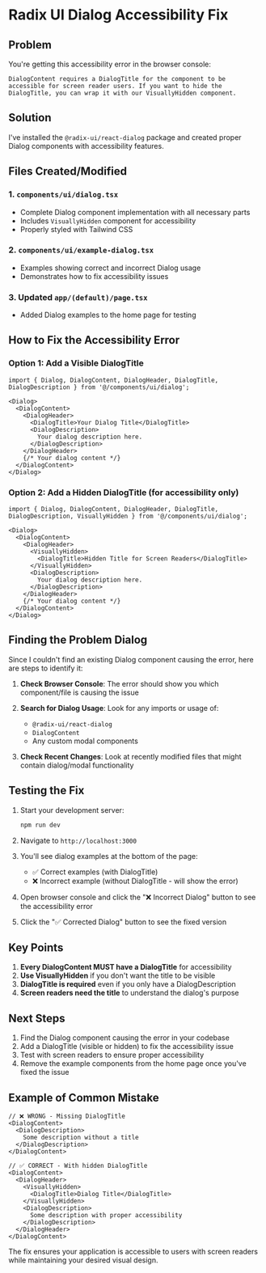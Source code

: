 # Radix UI Dialog Accessibility Fix

## Problem
You're getting this accessibility error in the browser console:
```
DialogContent requires a DialogTitle for the component to be accessible for screen reader users. If you want to hide the DialogTitle, you can wrap it with our VisuallyHidden component.
```

## Solution
I've installed the `@radix-ui/react-dialog` package and created proper Dialog components with accessibility features.

## Files Created/Modified

### 1. `components/ui/dialog.tsx`
- Complete Dialog component implementation with all necessary parts
- Includes `VisuallyHidden` component for accessibility
- Properly styled with Tailwind CSS

### 2. `components/ui/example-dialog.tsx`
- Examples showing correct and incorrect Dialog usage
- Demonstrates how to fix accessibility issues

### 3. Updated `app/(default)/page.tsx`
- Added Dialog examples to the home page for testing

## How to Fix the Accessibility Error

### Option 1: Add a Visible DialogTitle
```tsx
import { Dialog, DialogContent, DialogHeader, DialogTitle, DialogDescription } from '@/components/ui/dialog';

<Dialog>
  <DialogContent>
    <DialogHeader>
      <DialogTitle>Your Dialog Title</DialogTitle>
      <DialogDescription>
        Your dialog description here.
      </DialogDescription>
    </DialogHeader>
    {/* Your dialog content */}
  </DialogContent>
</Dialog>
```

### Option 2: Add a Hidden DialogTitle (for accessibility only)
```tsx
import { Dialog, DialogContent, DialogHeader, DialogTitle, DialogDescription, VisuallyHidden } from '@/components/ui/dialog';

<Dialog>
  <DialogContent>
    <DialogHeader>
      <VisuallyHidden>
        <DialogTitle>Hidden Title for Screen Readers</DialogTitle>
      </VisuallyHidden>
      <DialogDescription>
        Your dialog description here.
      </DialogDescription>
    </DialogHeader>
    {/* Your dialog content */}
  </DialogContent>
</Dialog>
```

## Finding the Problem Dialog

Since I couldn't find an existing Dialog component causing the error, here are steps to identify it:

1. **Check Browser Console**: The error should show you which component/file is causing the issue
2. **Search for Dialog Usage**: Look for any imports or usage of:
   - `@radix-ui/react-dialog`
   - `DialogContent`
   - Any custom modal components

3. **Check Recent Changes**: Look at recently modified files that might contain dialog/modal functionality

## Testing the Fix

1. Start your development server:
   ```bash
   npm run dev
   ```

2. Navigate to `http://localhost:3000`

3. You'll see dialog examples at the bottom of the page:
   - ✅ Correct examples (with DialogTitle)
   - ❌ Incorrect example (without DialogTitle - will show the error)

4. Open browser console and click the "❌ Incorrect Dialog" button to see the accessibility error

5. Click the "✅ Corrected Dialog" button to see the fixed version

## Key Points

1. **Every DialogContent MUST have a DialogTitle** for accessibility
2. **Use VisuallyHidden** if you don't want the title to be visible
3. **DialogTitle is required** even if you only have a DialogDescription
4. **Screen readers need the title** to understand the dialog's purpose

## Next Steps

1. Find the Dialog component causing the error in your codebase
2. Add a DialogTitle (visible or hidden) to fix the accessibility issue
3. Test with screen readers to ensure proper accessibility
4. Remove the example components from the home page once you've fixed the issue

## Example of Common Mistake

```tsx
// ❌ WRONG - Missing DialogTitle
<DialogContent>
  <DialogDescription>
    Some description without a title
  </DialogDescription>
</DialogContent>

// ✅ CORRECT - With hidden DialogTitle
<DialogContent>
  <DialogHeader>
    <VisuallyHidden>
      <DialogTitle>Dialog Title</DialogTitle>
    </VisuallyHidden>
    <DialogDescription>
      Some description with proper accessibility
    </DialogDescription>
  </DialogHeader>
</DialogContent>
```

The fix ensures your application is accessible to users with screen readers while maintaining your desired visual design.
